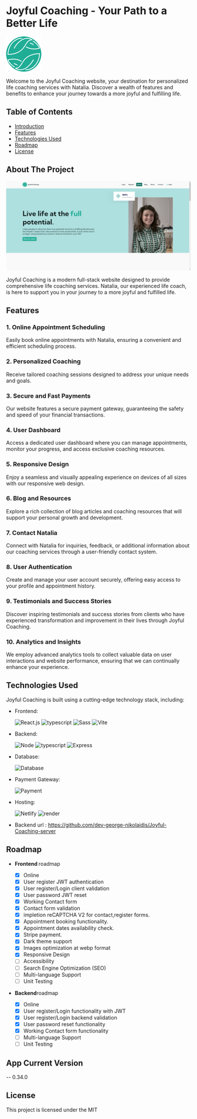 <!-- Icons -->

[React-url]: https://reactjs.org/

# Joyful Coaching - Your Path to a Better Life

![Joyful Coaching Logo](/src/assets/img/logo.svg)

Welcome to the Joyful Coaching website, your destination for personalized life coaching services with Natalia. Discover a wealth of features and benefits to enhance your journey towards a more joyful and fulfilling life.

## Table of Contents

- [Introduction](#introduction)
- [Features](#features)
- [Technologies Used](#technologies-used)
- [Roadmap](#roadmap)
- [License](#license)

<!-- ABOUT THE PROJECT -->

## About The Project

![Product Name Screen Shot](/src/assets/img/templates/home.png)

Joyful Coaching is a modern full-stack website designed to provide comprehensive life coaching services. Natalia, our experienced life coach, is here to support you in your journey to a more joyful and fulfilled life.

## Features

### 1. Online Appointment Scheduling

Easily book online appointments with Natalia, ensuring a convenient and efficient scheduling process.

### 2. Personalized Coaching

Receive tailored coaching sessions designed to address your unique needs and goals.

### 3. Secure and Fast Payments

Our website features a secure payment gateway, guaranteeing the safety and speed of your financial transactions.

### 4. User Dashboard

Access a dedicated user dashboard where you can manage appointments, monitor your progress, and access exclusive coaching resources.

### 5. Responsive Design

Enjoy a seamless and visually appealing experience on devices of all sizes with our responsive web design.

### 6. Blog and Resources

Explore a rich collection of blog articles and coaching resources that will support your personal growth and development.

### 7. Contact Natalia

Connect with Natalia for inquiries, feedback, or additional information about our coaching services through a user-friendly contact system.

### 8. User Authentication

Create and manage your user account securely, offering easy access to your profile and appointment history.

### 9. Testimonials and Success Stories

Discover inspiring testimonials and success stories from clients who have experienced transformation and improvement in their lives through Joyful Coaching.

### 10. Analytics and Insights

We employ advanced analytics tools to collect valuable data on user interactions and website performance, ensuring that we can continually enhance your experience.

## Technologies Used

Joyful Coaching is built using a cutting-edge technology stack, including:

- Frontend: <div> ![React.js](https://img.shields.io/badge/React-20232A?style=for-the-badge&logo=react&logoColor=61DAFB) ![typescript](https://img.shields.io/badge/TypeScript-007ACC?style=for-the-badge&logo=typescript&logoColor=white) ![Sass](https://img.shields.io/badge/Sass-CC6699?style=for-the-badge&logo=sass&logoColor=white) ![Vite](https://img.shields.io/badge/Vite-B73BFE?style=for-the-badge&logo=vite&logoColor=FFD62E)</div>

- Backend: <div> ![Node](https://img.shields.io/badge/Node%20js-339933?style=for-the-badge&logo=nodedotjs&logoColor=white) ![typescript](https://img.shields.io/badge/TypeScript-007ACC?style=for-the-badge&logo=typescript&logoColor=white) ![Express](https://img.shields.io/badge/Express%20js-000000?style=for-the-badge&logo=express&logoColor=white)</div>
- Database: <div>![Database](https://img.shields.io/badge/PostgreSQL-316192?style=for-the-badge&logo=postgresql&logoColor=white) </div>
- Payment Gateway: <div> ![Payment](https://img.shields.io/badge/Stripe-626CD9?style=for-the-badge&logo=Stripe&logoColor=white)</div>
- Hosting:<div>
![Netlify](https://img.shields.io/badge/Netlify-00C7B7?style=for-the-badge&logo=netlify&logoColor=white)
![render](https://img.shields.io/badge/Render-46E3B7?style=for-the-badge&logo=render&logoColor=white)
</div>

- Backend url : https://github.com/dev-george-nikolaidis/Joyful-Coaching-server

<!-- ROADMAP -->

## Roadmap

- <strong>Frontend </strong>roadmap

  - [x] Online
  - [x] User register JWT authentication
  - [x] User register/Login client validation
  - [x] User password JWT reset
  - [x] Working Contact form
  - [x] Contact form validation
  - [x] impletion reCAPTCHA V2 for contact,register forms.
  - [x] Appointment booking functionality.
  - [x] Appointment dates availability check.
  - [x] Stripe payment.
  - [x] Dark theme support
  - [x] Images optimization at webp format
  - [x] Responsive Design
  - [ ] Accessibility
  - [ ] Search Engine Optimization (SEO)
  - [ ] Multi-language Support
  - [ ] Unit Testing

- <strong>Backend</strong>roadmap

  - [x] Online
  - [x] User register/Login functionality with JWT
  - [x] User register/Login backend validation
  - [x] User password reset functionality
  - [x] Working Contact form functionality
  - [ ] Multi-language Support
  - [ ] Unit Testing

## App Current Version

-- 0.34.0

## License

This project is licensed under the MIT

<!-- ## Contact

If you have questions or need assistance, our support team can be reached at [support@joyfulcoaching.com](mailto:support@joyfulcoaching.com). We are excited to assist you on your journey to a more joyful and fulfilling life!

Start your transformation with Joyful Coaching today. -->
